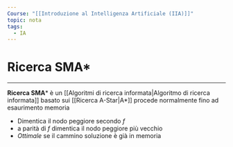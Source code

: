 ```yaml
---
Course: "[[Introduzione al Intelligenza Artificiale (IIA)]]"
topic: nota
tags:
  - IA
---
```


# Ricerca SMA* 
---
**Ricerca SMA*** è un [[Algoritmi di ricerca informata|Algoritmo di ricerca informata]] basato sui [[Ricerca A-Star|A*]] procede normalmente fino ad esaurimento memoria
- Dimentica il nodo peggiore secondo $f$
- a parità di $f$ dimentica il nodo peggiore più vecchio
- _Ottimale_ se il cammino soluzione è già in memoria
